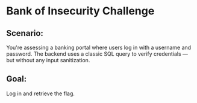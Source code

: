 # Bank of Insecurity Challenge

## Scenario:
You're assessing a banking portal where users log in with a username and password. The backend uses a classic SQL query to verify credentials — but without any input sanitization.

## Goal:
Log in and retrieve the flag.
